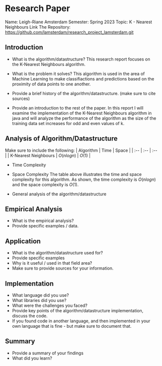 # Research Paper
Name: Leigh-Riane Amsterdam
Semester: Spring 2023
Topic: K - Nearest Neighbours
Link The Repository: https://github.com/lamsterdam/research_project_lamsterdam.git

## Introduction
- What is the algorithm/datastructure?
This research report focuses on the K-Nearest Neighbours algorithm. 

- What is the problem it solves? 
This algorithm is used in the area of Machine Learning to make classifiactions and predictions based on the proximity of data points to one another. 

- Provide a brief history of the algorithm/datastructure. (make sure to cite sources)


- Provide an introduction to the rest of the paper. 
In this report I will examine the implementation of the K-Nearest Neighbours algorithm in java and will analyze the performance of the algorithm as the size of the training data set increases for odd and even values of k. 


## Analysis of Algorithm/Datastructure
Make sure to include the following:
| Algorithm |  Time | Space | 
| :-- | :-- |  :-- | 
| K-Nearest Neighbours | $O(nlogn)$ | $O(1)$ | 

- Time Complexity
- Space Complexity
The table above illustrates the time and space complexity for this algorithm. As shown, the time complexity is $O(nlogn)$ and the space complexity is $O(1)$. 

- General analysis of the algorithm/datastructure

## Empirical Analysis
- What is the empirical analysis?
- Provide specific examples / data.


## Application
- What is the algorithm/datastructure used for?
- Provide specific examples
- Why is it useful / used in that field area?
- Make sure to provide sources for your information.


## Implementation
- What language did you use?
- What libraries did you use?
- What were the challenges you faced?
- Provide key points of the algorithm/datastructure implementation, discuss the code.
- If you found code in another language, and then implemented in your own language that is fine - but make sure to document that.


## Summary
- Provide a summary of your findings
- What did you learn?